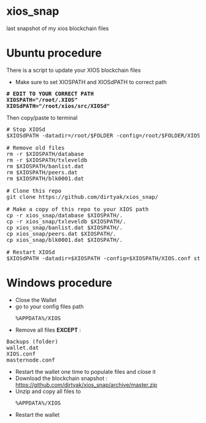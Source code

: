 # xios_snap
last snapshot of my xios blockchain files

# Ubuntu procedure

There is a script to update your XIOS blockchain files

- Make sure to set XIOSPATH and XIOSdPATH to correct path

<pre>
<b># EDIT TO YOUR CORRECT PATH
XIOSPATH="/root/.XIOS"
XIOSdPATH="/root/xios/src/XIOSd"</b></pre>

Then copy/paste to terminal
<pre>
# Stop XIOSd
$XIOSdPATH -datadir=/root/$FOLDER -config=/root/$FOLDER/XIOS.conf stop

# Remove old files
rm -r $XIOSPATH/database
rm -r $XIOSPATH/txleveldb
rm $XIOSPATH/banlist.dat
rm $XIOSPATH/peers.dat
rm $XIOSPATH/blk0001.dat

# Clone this repo
git clone https://github.com/dirtyak/xios_snap/

# Make a copy of this repo to your XIOS path
cp -r xios_snap/database $XIOSPATH/.
cp -r xios_snap/txleveldb $XIOSPATH/.
cp xios_snap/banlist.dat $XIOSPATH/.
cp xios_snap/peers.dat $XIOSPATH/.
cp xios_snap/blk0001.dat $XIOSPATH/.

# Restart XIOSd
$XIOSdPATH -datadir=$XIOSPATH -config=$XIOSPATH/XIOS.conf start
</pre>

# Windows procedure

- Close the Wallet
- go to your config files path <pre>%APPDATA%/XIOS</pre>
- Remove all files <b>EXCEPT</b> :
<pre>
Backups (folder)
wallet.dat
XIOS.conf
masternode.conf
</pre>
- Restart the wallet one time to populate files and close it
- Download the blockchain snapshot : https://github.com/dirtyak/xios_snap/archive/master.zip
- Unzip and copy all files to <pre>%APPDATA%/XIOS</pre>
- Restart the wallet

